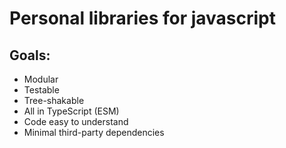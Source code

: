 # Personal libraries for javascript

## Goals:
- Modular
- Testable
- Tree-shakable
- All in TypeScript (ESM)
- Code easy to understand
- Minimal third-party dependencies